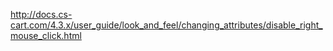 http://docs.cs-cart.com/4.3.x/user_guide/look_and_feel/changing_attributes/disable_right_mouse_click.html